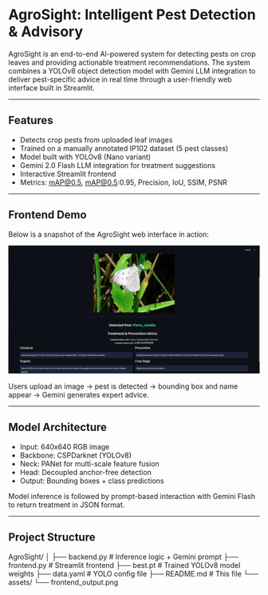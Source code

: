 #  AgroSight: Intelligent Pest Detection & Advisory

AgroSight is an end-to-end AI-powered system for detecting pests on crop leaves and providing actionable treatment recommendations. The system combines a YOLOv8 object detection model with Gemini LLM integration to deliver pest-specific advice in real time through a user-friendly web interface built in Streamlit.

---

##  Features

-  Detects crop pests from uploaded leaf images
-  Trained on a manually annotated IP102 dataset (5 pest classes)
-  Model built with YOLOv8 (Nano variant)
-  Gemini 2.0 Flash LLM integration for treatment suggestions
-  Interactive Streamlit frontend
-  Metrics: mAP@0.5, mAP@0.5:0.95, Precision, IoU, SSIM, PSNR

---

## Frontend Demo

Below is a snapshot of the AgroSight web interface in action:

![Frontend UI](/frontend.jpg)

Users upload an image → pest is detected → bounding box and name appear → Gemini generates expert advice.

---

##  Model Architecture

- Input: 640x640 RGB image
- Backbone: CSPDarknet (YOLOv8)
- Neck: PANet for multi-scale feature fusion
- Head: Decoupled anchor-free detection
- Output: Bounding boxes + class predictions

Model inference is followed by prompt-based interaction with Gemini Flash to return treatment in JSON format.

---

##  Project Structure

AgroSight/
│
├── backend.py # Inference logic + Gemini prompt
├── frontend.py # Streamlit frontend
├── best.pt # Trained YOLOv8 model weights
├── data.yaml # YOLO config file
├── README.md # This file
└── assets/
└── frontend_output.png 





